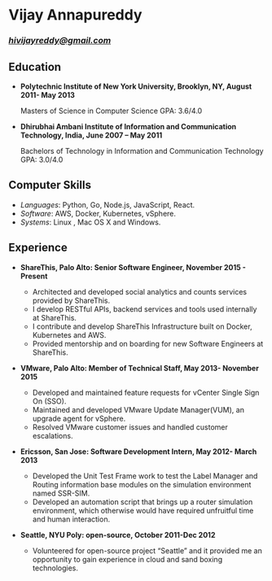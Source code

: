 # Vijay Annapureddy
### *hivijayreddy@gmail.com*


## **Education**

- **Polytechnic Institute of New York University, Brooklyn, NY, August 2011- May 2013**

  Masters of Science in Computer Science
  GPA: 3.6/4.0


- **Dhirubhai Ambani Institute of Information and Communication Technology, India, June 2007 – May 2011**

  Bachelors of Technology in Information and Communication Technology
  GPA: 3.0/4.0


## **Computer Skills**
- *Languages*:  Python, Go, Node.js, JavaScript, React.
- *Software*: AWS, Docker, Kubernetes, vSphere.
- *Systems*: Linux , Mac OS X and Windows.


## **Experience**

- **ShareThis, Palo Alto: Senior Software Engineer, November 2015 - Present** 

  - Architected and developed social analytics and counts services provided by ShareThis.
  - I develop RESTful APIs, backend services and tools used internally at ShareThis.
  - I contribute and develop ShareThis Infrastructure built on Docker, Kubernetes and AWS.
  - Provided mentorship and on boarding for new Software Engineers at ShareThis.


- **VMware, Palo Alto: Member of Technical Staff, May 2013- November 2015**

  - Developed and maintained feature requests for vCenter Single Sign On (SSO).
  - Maintained and developed VMware Update Manager(VUM), an upgrade agent for vSphere. 
  - Resolved VMware customer issues and handled customer escalations.


- **Ericsson, San Jose: Software Development Intern, May 2012- March 2013**

  - Developed the Unit Test Frame work to test the Label Manager and Routing information base modules on the simulation environment named SSR-SIM.
  - Developed an automation script that brings up a router simulation environment, which otherwise would have required unfruitful time and human interaction.

- **Seattle, NYU Poly: open-source, October 2011-Dec 2012**

  - Volunteered for open-source project “Seattle” and it provided me an opportunity to gain experience in cloud and sand boxing technologies.
